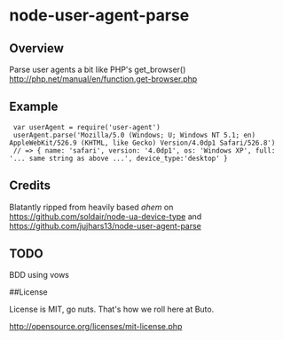 # node-user-agent-parse

## Overview

Parse user agents a bit like PHP's get_browser() http://php.net/manual/en/function.get-browser.php

## Example

     var userAgent = require('user-agent')
     userAgent.parse('Mozilla/5.0 (Windows; U; Windows NT 5.1; en) AppleWebKit/526.9 (KHTML, like Gecko) Version/4.0dp1 Safari/526.8')
     // => { name: 'safari', version: '4.0dp1', os: 'Windows XP', full: '... same string as above ...', device_type:'desktop' }

## Credits

Blatantly ripped from heavily based *ahem* on https://github.com/soldair/node-ua-device-type and https://github.com/jujhars13/node-user-agent-parse

## TODO
BDD using vows

##License

License is MIT, go nuts. That's how we roll here at Buto.

http://opensource.org/licenses/mit-license.php